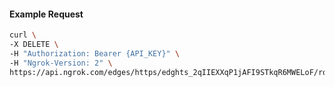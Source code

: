<!-- Code generated for API Clients. DO NOT EDIT. -->

#### Example Request

```bash
curl \
-X DELETE \
-H "Authorization: Bearer {API_KEY}" \
-H "Ngrok-Version: 2" \
https://api.ngrok.com/edges/https/edghts_2qIIEXXqP1jAFI9STkqR6MWELoF/routes/edghtsrt_2qIIEbaF5lz1lU9nQp6yWuPGvqh/ip_restriction
```
